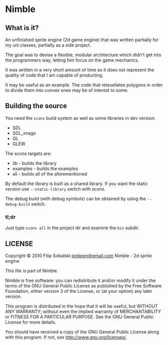# Nimble

## What is it?

An unfinished sprite engine (2d game engine) that was written partially for my uni classes, partially as a side project.

The goal was to devise a flexible, modular architecture which didn't get into the programmers way, letting him focus on the game mechanics.

It was written in a very short amount of time so it does not represent the quality of code that I am capable of producting.

It may be useful as an example. The code that retesellates polygons in order to divide them into convex ones may be of interest to some.

## Building the source

You need the `scons` build system as well as some libraries in dev version:
* SDL
* SDL_image
* GL
* GLEW

The scons targets are:
* lib - builds the library
* examples - builds the examples
* all - builds all of the aforementioned

By default the library is built as a shared library. If you want the static version use `--static-library` switch with _scons_.

The debug build (with debug symbols) can be obtained by using the `--debug-build` switch.

### tl;dr

Just type `scons all` in the project dir and examine the `bin` subdir.

## LICENSE

Copyright &copy; 2010 Filip Sobalski <pinkeen@gmail.com>
Nimble - 2d sprite engine

This file is part of Nimble.

Nimble is free software: you can redistribute it and/or modify
it under the terms of the GNU General Public License as published by
the Free Software Foundation, either version 3 of the License, or
(at your option) any later version.

This program is distributed in the hope that it will be useful,
but WITHOUT ANY WARRANTY; without even the implied warranty of
MERCHANTABILITY or FITNESS FOR A PARTICULAR PURPOSE.  See the
GNU General Public License for more details.

You should have received a copy of the GNU General Public License
along with this program.  If not, see <http://www.gnu.org/licenses/>.



